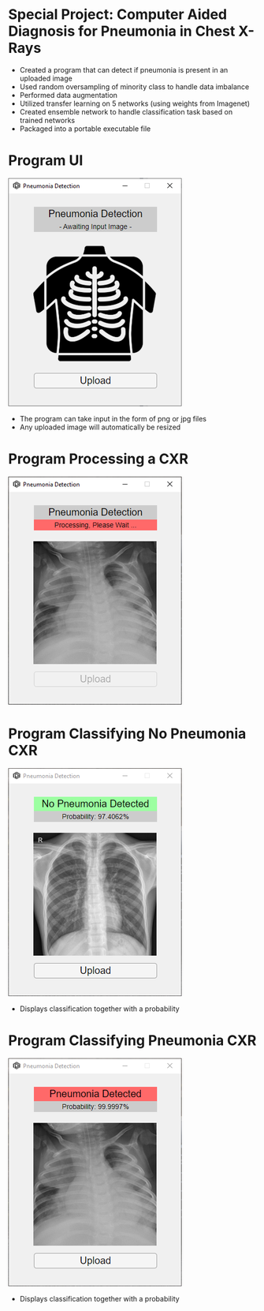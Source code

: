 # Special Project: Computer Aided Diagnosis for Pneumonia in Chest X-Rays 
* Created a program that can detect if pneumonia is present in an uploaded image
* Used random oversampling of minority class to handle data imbalance
* Performed data augmentation
* Utilized transfer learning on 5 networks (using weights from Imagenet)
* Created ensemble network to handle classification task based on trained networks
* Packaged into a portable executable file

# Program UI
![Program UI](/images/Pneumonia_Detection_UI.png)
* The program can take input in the form of png or jpg files
* Any uploaded image will automatically be resized

# Program Processing a CXR
![Program Processing](/images/Pneumonia_Detection_Processing.png)

# Program Classifying No Pneumonia CXR
![Program No Pneumonia](/images/Pneumonia_Detection_No_Pneumonia.png)
* Displays classification together with a probability

# Program Classifying Pneumonia CXR
![Program Pneumonia](/images/Pneumonia_Detection_Pneumonia.png)
* Displays classification together with a probability
